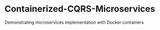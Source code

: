 # Containerized-CQRS-Microservices
Demonstrating microservices implementation with Docker containers
